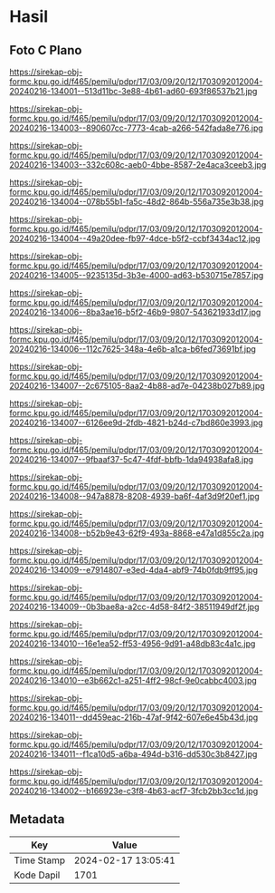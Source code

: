 # Hasil

## Foto C Plano

https://sirekap-obj-formc.kpu.go.id/f465/pemilu/pdpr/17/03/09/20/12/1703092012004-20240216-134001--513d11bc-3e88-4b61-ad60-693f86537b21.jpg

https://sirekap-obj-formc.kpu.go.id/f465/pemilu/pdpr/17/03/09/20/12/1703092012004-20240216-134003--890607cc-7773-4cab-a266-542fada8e776.jpg

https://sirekap-obj-formc.kpu.go.id/f465/pemilu/pdpr/17/03/09/20/12/1703092012004-20240216-134003--332c608c-aeb0-4bbe-8587-2e4aca3ceeb3.jpg

https://sirekap-obj-formc.kpu.go.id/f465/pemilu/pdpr/17/03/09/20/12/1703092012004-20240216-134004--078b55b1-fa5c-48d2-864b-556a735e3b38.jpg

https://sirekap-obj-formc.kpu.go.id/f465/pemilu/pdpr/17/03/09/20/12/1703092012004-20240216-134004--49a20dee-fb97-4dce-b5f2-ccbf3434ac12.jpg

https://sirekap-obj-formc.kpu.go.id/f465/pemilu/pdpr/17/03/09/20/12/1703092012004-20240216-134005--9235135d-3b3e-4000-ad63-b530715e7857.jpg

https://sirekap-obj-formc.kpu.go.id/f465/pemilu/pdpr/17/03/09/20/12/1703092012004-20240216-134006--8ba3ae16-b5f2-46b9-9807-543621933d17.jpg

https://sirekap-obj-formc.kpu.go.id/f465/pemilu/pdpr/17/03/09/20/12/1703092012004-20240216-134006--112c7625-348a-4e6b-a1ca-b6fed73691bf.jpg

https://sirekap-obj-formc.kpu.go.id/f465/pemilu/pdpr/17/03/09/20/12/1703092012004-20240216-134007--2c675105-8aa2-4b88-ad7e-04238b027b89.jpg

https://sirekap-obj-formc.kpu.go.id/f465/pemilu/pdpr/17/03/09/20/12/1703092012004-20240216-134007--6126ee9d-2fdb-4821-b24d-c7bd860e3993.jpg

https://sirekap-obj-formc.kpu.go.id/f465/pemilu/pdpr/17/03/09/20/12/1703092012004-20240216-134007--9fbaaf37-5c47-4fdf-bbfb-1da94938afa8.jpg

https://sirekap-obj-formc.kpu.go.id/f465/pemilu/pdpr/17/03/09/20/12/1703092012004-20240216-134008--947a8878-8208-4939-ba6f-4af3d9f20ef1.jpg

https://sirekap-obj-formc.kpu.go.id/f465/pemilu/pdpr/17/03/09/20/12/1703092012004-20240216-134008--b52b9e43-62f9-493a-8868-e47a1d855c2a.jpg

https://sirekap-obj-formc.kpu.go.id/f465/pemilu/pdpr/17/03/09/20/12/1703092012004-20240216-134009--e7914807-e3ed-4da4-abf9-74b0fdb9ff95.jpg

https://sirekap-obj-formc.kpu.go.id/f465/pemilu/pdpr/17/03/09/20/12/1703092012004-20240216-134009--0b3bae8a-a2cc-4d58-84f2-38511949df2f.jpg

https://sirekap-obj-formc.kpu.go.id/f465/pemilu/pdpr/17/03/09/20/12/1703092012004-20240216-134010--16e1ea52-ff53-4956-9d91-a48db83c4a1c.jpg

https://sirekap-obj-formc.kpu.go.id/f465/pemilu/pdpr/17/03/09/20/12/1703092012004-20240216-134010--e3b662c1-a251-4ff2-98cf-9e0cabbc4003.jpg

https://sirekap-obj-formc.kpu.go.id/f465/pemilu/pdpr/17/03/09/20/12/1703092012004-20240216-134011--dd459eac-216b-47af-9f42-607e6e45b43d.jpg

https://sirekap-obj-formc.kpu.go.id/f465/pemilu/pdpr/17/03/09/20/12/1703092012004-20240216-134011--f1ca10d5-a6ba-494d-b316-dd530c3b8427.jpg

https://sirekap-obj-formc.kpu.go.id/f465/pemilu/pdpr/17/03/09/20/12/1703092012004-20240216-134002--b166923e-c3f8-4b63-acf7-3fcb2bb3cc1d.jpg


## Metadata

| Key        | Value               |
| ---------- | ------------------- |
| Time Stamp | 2024-02-17 13:05:41 |
| Kode Dapil | 1701                |



